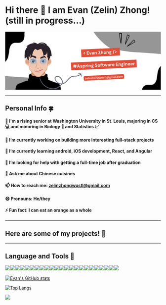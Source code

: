 # Hi there 👋  I am Evan (Zelin) Zhong! (still in progress...)

![banner](https://github.com/EvanZhong0726/EvanZhong0726/blob/main/banner.png)

-------
## Personal Info 🍀
#### 🏫 I'm a rising senior at Washington University in St. Louis, majoring in CS 💻 and minoring in Biology 🧠 and Statistics 📈
#### 🔭 I’m currently working on building more interesting full-stack projects
#### 🌱 I’m currently learning android, iOS development, React, and Angular
#### 🤔 I’m looking for help with getting a full-time job after graduation 
#### 💬 Ask me about Chinese cuisines
#### 📫 How to reach me: zelinzhongwustl@gmail.com 
#### 😄 Pronouns: He/they
#### ⚡ Fun fact: I can eat an orange as a whole
-------

## Here are some of my projects! 👊





----------
## Language and Tools 🔨
<img height=50 src="https://cdn.jsdelivr.net/gh/devicons/devicon/icons/java/java-original.svg" /><img height=50 src="https://cdn.jsdelivr.net/gh/devicons/devicon/icons/cplusplus/cplusplus-original.svg" /><img height=50 src="https://cdn.jsdelivr.net/gh/devicons/devicon/icons/python/python-original.svg" /><img height=50 src="https://cdn.jsdelivr.net/gh/devicons/devicon/icons/javascript/javascript-original.svg" /><img height=50 src="https://cdn.jsdelivr.net/gh/devicons/devicon/icons/mysql/mysql-original.svg" /><img height=50 src="https://cdn.jsdelivr.net/gh/devicons/devicon/icons/postgresql/postgresql-original.svg" /><img height=50 src="https://cdn.jsdelivr.net/gh/devicons/devicon/icons/sqlite/sqlite-original.svg" /><img height=50 src="https://cdn.jsdelivr.net/gh/devicons/devicon/icons/php/php-original.svg" /><img height=50 src="https://cdn.jsdelivr.net/gh/devicons/devicon/icons/html5/html5-original.svg" /><img height=50 src="https://cdn.jsdelivr.net/gh/devicons/devicon/icons/kotlin/kotlin-original.svg" /><img height=50 src="https://cdn.jsdelivr.net/gh/devicons/devicon/icons/swift/swift-original.svg" /><img height=50 src="https://cdn.jsdelivr.net/gh/devicons/devicon/icons/bash/bash-original.svg" /><img height=50 src="https://cdn.jsdelivr.net/gh/devicons/devicon/icons/rstudio/rstudio-original.svg" /><img height=50 src="https://cdn.jsdelivr.net/gh/devicons/devicon/icons/amazonwebservices/amazonwebservices-original.svg" /><img height=50 src="https://cdn.jsdelivr.net/gh/devicons/devicon/icons/django/django-plain.svg" /><img height=50 src="https://cdn.jsdelivr.net/gh/devicons/devicon/icons/react/react-original.svg" /><img height=50 src="https://cdn.jsdelivr.net/gh/devicons/devicon/icons/redux/redux-original.svg" /><img height=50 src="https://cdn.jsdelivr.net/gh/devicons/devicon/icons/socketio/socketio-original.svg" /><img height=50 src="https://cdn.jsdelivr.net/gh/devicons/devicon/icons/nodejs/nodejs-original.svg" /><img height=50 src="https://cdn.jsdelivr.net/gh/devicons/devicon/icons/docker/docker-original.svg" /><img height=50 src="https://cdn.jsdelivr.net/gh/devicons/devicon/icons/azure/azure-original.svg" /><img height=50 src="https://cdn.jsdelivr.net/gh/devicons/devicon/icons/git/git-original.svg" /><img height=50 src="https://cdn.jsdelivr.net/gh/devicons/devicon/icons/jupyter/jupyter-original.svg" />
          
          
          
          
          
          
          
          

          

          
          
          
          
          
          
          
          
          
          
          
          
          
 
          


[![Evan's GitHub stats](https://github-readme-stats.vercel.app/api?username=evanzhong0726)](https://github.com/anuraghazra/github-readme-stats)

[![Top Langs](https://github-readme-stats.vercel.app/api/top-langs/?username=evanzhong0726)](https://github.com/anuraghazra/github-readme-stats)

<img src="https://github-readme-streak-stats.herokuapp.com/?user=zluvsand"/>
